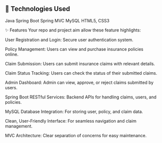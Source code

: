 ## 🚀 Technologies Used

Java
Spring Boot
Spring MVC
MySQL
HTML5, CSS3 


✨ Features
Your repo and project aim allow these feature highlights:

User Registration and Login: Secure user authentication system.

Policy Management: Users can view and purchase insurance policies online.

Claim Submission: Users can submit insurance claims with relevant details.

Claim Status Tracking: Users can check the status of their submitted claims.

Admin Dashboard: Admin can view, approve, or reject claims submitted by users.

Spring Boot RESTful Services: Backend APIs for handling claims, users, and policies.

MySQL Database Integration: For storing user, policy, and claim data.

Clean, User-Friendly Interface: For seamless navigation and claim management.

MVC Architecture: Clear separation of concerns for easy maintenance.

